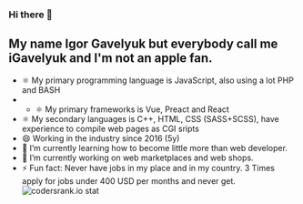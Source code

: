### Hi there 👋
## My name Igor Gavelyuk but everybody call me iGavelyuk and I'm not an apple fan.
- ⚛️ My primary programming language is JavaScript, also using a lot PHP and BASH
- - ⚛️ My primary frameworks is Vue, Preact and React
- ⚛️ My secondary languages is C++, HTML, CSS (SASS+SCSS), have experience to compile web pages as CGI sripts
- 😄 Working in the industry since 2016 (5y)
- 🌱 I’m currently learning how to become little more than web developer.
- 🔭 I’m currently working on web marketplaces and web shops.
- ⚡ Fun fact: Never have jobs in my place and in my country. 3 Times apply for jobs under 400 USD per months and never get.
![codersrank.io stat](https://cr-ss-service.azurewebsites.net/api/ScreenShot?widget=summary&username=igavelyuk&badges=2&show-avatar=false&style=--header-bg-color:%23000;--border-radius:10px%22 "codersrank.io")

<!--
**igavelyuk/igavelyuk** is a ✨ _special_ ✨ repository because its `README.md` (this file) appears on your GitHub profile.

Here are some ideas to get you started:

- 🔭 I’m currently working on ...
- 🌱 I’m currently learning ...
- 👯 I’m looking to collaborate on ...
- 🤔 I’m looking for help with ...
- 💬 Ask me about ...
- 📫 How to reach me: ...
- 😄 Pronouns: ...
- ⚡ Fun fact: ...
-->
